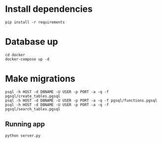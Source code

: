 # Install dependencies
```
pip install -r requirements
```
# Database up

```
cd docker
docker-compose up -d
```

# Make migrations

```
psql -h HOST -d DBNAME -U USER -p PORT -a -q -f pgsql/create_tables.pgsql
psql -h HOST -d DBNAME -U USER -p PORT -a -q -f pgsql/functions.pgsql
psql -h HOST -d DBNAME -U USER -p PORT -a -q -f pgsql/search_tables.pgsql
```

## Running app

```
python server.py
```
